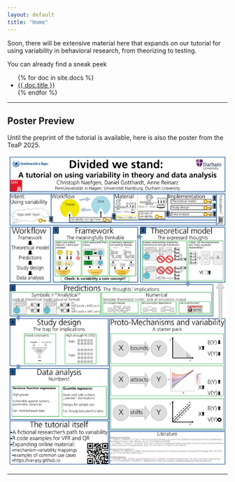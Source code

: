 ```yaml
---
layout: default
title: "Home"
---
```


Soon, there will be extensive material here that expands on our tutorial for using variability in behavioral research, from theorizing to testing.

You can already find a sneak peek 
<ul>
  {% for doc in site.docs %}
    <li><a href="{{ doc.url }}">{{ doc.title }}</a></li>
  {% endfor %}
</ul>

---

## Poster Preview

Until the preprint of the tutorial is available, here is also the poster from the TeaP 2025.

[![Poster Preview](images/poster_preview.png)](docs/poster.pdf)

---



